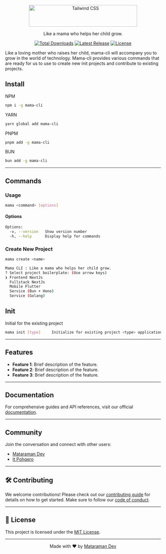 <p align="center">
  <a href="https://tailwindcss.com" target="_blank">
    <picture>
      <source media="(prefers-color-scheme: dark)" srcset="https://raw.githubusercontent.com/dev-mataraman/mataraman.dev/379cbf6117e08bdf8913b5ad041dc70bfdf1dea4/public/logo.svg?token=AQMTIVUJRKENXZDI3TV7VETHQ56HO">
      <source media="(prefers-color-scheme: light)" srcset="https://raw.githubusercontent.com/dev-mataraman/mataraman.dev/379cbf6117e08bdf8913b5ad041dc70bfdf1dea4/public/logo.svg?token=AQMTIVUJRKENXZDI3TV7VETHQ56HO">
      <img alt="Tailwind CSS" src="https://raw.githubusercontent.com/dev-mataraman/mataraman.dev/379cbf6117e08bdf8913b5ad041dc70bfdf1dea4/public/logo.svg?token=AQMTIVUJRKENXZDI3TV7VETHQ56HO" width="350" height="70" style="max-width: 100%;">
    </picture>
  </a>
</p>
<p align="center">
  Like a mama who helps her child grow.
</p>

<p align="center">
    <a href="https://www.npmjs.com/package/mama-cli"><img src="https://img.shields.io/npm/dt/mama-cli.svg" alt="Total Downloads"></a>
    <a href="https://github.com/ItPohgero/mama-cli/releases"><img src="https://img.shields.io/npm/v/mama-cli.svg" alt="Latest Release"></a>
    <a href="https://github.com/ItPohgero/mama-cli/blob/main/LICENSE"><img src="https://img.shields.io/npm/l/mama-cli.svg" alt="License"></a>
</p>

Like a loving mother who raises her child, mama-cli will accompany you to grow in the world of technology. Mama-cli provides various commands that are ready for us to use to create new init projects and contribute to existing projects.

## Install
NPM
```bash
npm i -g mama-cli
```
YARN
```bash
yarn global add mama-cli
```
PNPM
```bash
pnpm add -g mama-cli
```
BUN
```bash
bun add -g mama-cli
```

---
## Commands

### Usage
```bash
mama <command> [options]
```
#### Options
```bash
Options:
  -v, --version   Show version number
  -h, --help      Display help for commands
```
### Create New Project
```bash
mama create <name>
```
```bash
Mama CLI : Like a mama who helps her child grow.
? Select project boilerplate: (Use arrow keys)
❯ Frontend NextJs
  Fullstack NextJs
  Mobile Flutter
  Service (Bun + Hono)
  Service (Golang)
```
## Init
Initial for the existing project
```bash
mama init [type]     Initialize for existing project <type> application default next
```

---

## Features

- **Feature 1**: Brief description of the feature.
- **Feature 2**: Brief description of the feature.
- **Feature 3**: Brief description of the feature.

---

## Documentation

For comprehensive guides and API references, visit our official [documentation](https://your-documentation-link.com).

---

## Community

Join the conversation and connect with other users:

- [Mataraman Dev](https://mataraman.dev)  
- [It Pohgero](https://itpohgero.com)  

---

## 🛠️ Contributing

We welcome contributions! Please check out our [contributing guide](https://github.com/ItPohgero/mama-cli/blob/main/CONTRIBUTING.md) for details on how to get started. Make sure to follow our [code of conduct](https://github.com/ItPohgero/mama-cli/blob/main/CODE_OF_CONDUCT.md).

---

## 📜 License

This project is licensed under the [MIT License](https://github.com/ItPohgero/mama-cli/blob/main/LICENSE).

---

<p align="center">
  Made with ❤️ by <a href="https://mataraman.dev" target="_blank">Mataraman Dev</a>
</p>
